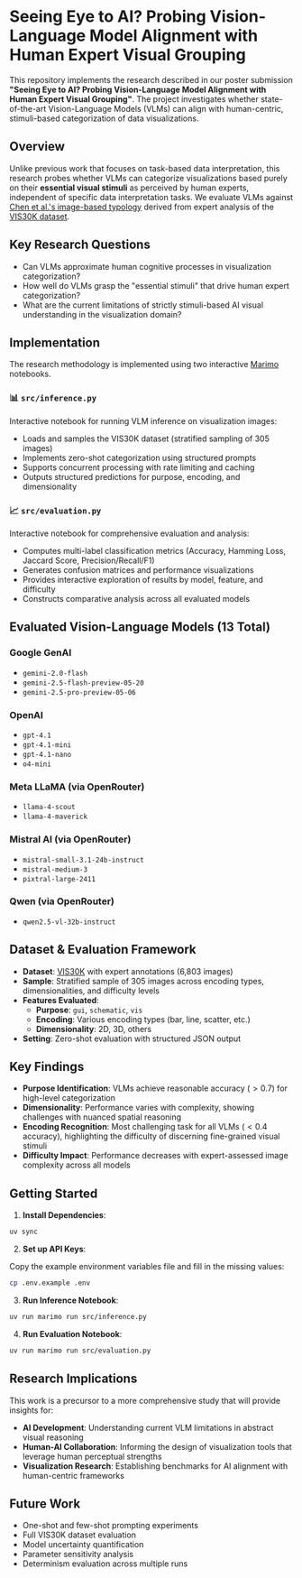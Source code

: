 # Seeing Eye to AI? Probing Vision-Language Model Alignment with Human Expert Visual Grouping

This repository implements the research described in our poster submission **"Seeing Eye to AI? Probing Vision-Language Model Alignment with Human Expert Visual Grouping"**. The project investigates whether state-of-the-art Vision-Language Models (VLMs) can align with human-centric, stimuli-based categorization of data visualizations.

## Overview

Unlike previous work that focuses on task-based data interpretation, this research probes whether VLMs can categorize visualizations based purely on their **essential visual stimuli** as perceived by human experts, independent of specific data interpretation tasks. We evaluate VLMs against [Chen et al.'s image-based typology](https://arxiv.org/abs/2403.05594) derived from expert analysis of the [VIS30K dataset](https://ieeexplore.ieee.org/abstract/document/9337213).

## Key Research Questions

- Can VLMs approximate human cognitive processes in visualization categorization?
- How well do VLMs grasp the "essential stimuli" that drive human expert categorization?
- What are the current limitations of strictly stimuli-based AI visual understanding in the visualization domain?

## Implementation

The research methodology is implemented using two interactive [Marimo](https://marimo.io/) notebooks.

### 📊 `src/inference.py`

Interactive notebook for running VLM inference on visualization images:

- Loads and samples the VIS30K dataset (stratified sampling of 305 images)
- Implements zero-shot categorization using structured prompts
- Supports concurrent processing with rate limiting and caching
- Outputs structured predictions for purpose, encoding, and dimensionality

### 📈 `src/evaluation.py`

Interactive notebook for comprehensive evaluation and analysis:

- Computes multi-label classification metrics (Accuracy, Hamming Loss, Jaccard Score, Precision/Recall/F1)
- Generates confusion matrices and performance visualizations
- Provides interactive exploration of results by model, feature, and difficulty
- Constructs comparative analysis across all evaluated models

## Evaluated Vision-Language Models (13 Total)

### Google GenAI

- `gemini-2.0-flash`
- `gemini-2.5-flash-preview-05-20`
- `gemini-2.5-pro-preview-05-06`

### OpenAI

- `gpt-4.1`
- `gpt-4.1-mini`
- `gpt-4.1-nano`
- `o4-mini`

### Meta LLaMA (via OpenRouter)

- `llama-4-scout`
- `llama-4-maverick`

### Mistral AI (via OpenRouter)

- `mistral-small-3.1-24b-instruct`
- `mistral-medium-3`
- `pixtral-large-2411`

### Qwen (via OpenRouter)

- `qwen2.5-vl-32b-instruct`

## Dataset & Evaluation Framework

- **Dataset**: [VIS30K](https://github.com/VisImageNavigator/VisImageNavigator.github.io/blob/54ab2319cca6a9e9056ce9cb5a337e920711b15e/public/dataset/vispubData30_updated_07112024.csv) with expert annotations (6,803 images)
- **Sample**: Stratified sample of 305 images across encoding types, dimensionalities, and difficulty levels
- **Features Evaluated**:
  - **Purpose**: `gui`, `schematic`, `vis`
  - **Encoding**: Various encoding types (bar, line, scatter, etc.)
  - **Dimensionality**: 2D, 3D, others
- **Setting**: Zero-shot evaluation with structured JSON output

## Key Findings

- **Purpose Identification**: VLMs achieve reasonable accuracy ($>0.7$) for high-level categorization
- **Dimensionality**: Performance varies with complexity, showing challenges with nuanced spatial reasoning
- **Encoding Recognition**: Most challenging task for all VLMs ($<0.4$ accuracy), highlighting the difficulty of discerning fine-grained visual stimuli
- **Difficulty Impact**: Performance decreases with expert-assessed image complexity across all models

## Getting Started

1. **Install Dependencies**:

```bash
uv sync
```

2. **Set up API Keys**:

Copy the example environment variables file and fill in the missing values:

```bash
cp .env.example .env
```

3. **Run Inference Notebook**:

```bash
uv run marimo run src/inference.py
```

4. **Run Evaluation Notebook**:

```bash
uv run marimo run src/evaluation.py
```

## Research Implications

This work is a precursor to a more comprehensive study that will provide insights for:

- **AI Development**: Understanding current VLM limitations in abstract visual reasoning
- **Human-AI Collaboration**: Informing the design of visualization tools that leverage human perceptual strengths
- **Visualization Research**: Establishing benchmarks for AI alignment with human-centric frameworks

## Future Work

- One-shot and few-shot prompting experiments
- Full VIS30K dataset evaluation
- Model uncertainty quantification
- Parameter sensitivity analysis
- Determinism evaluation across multiple runs
